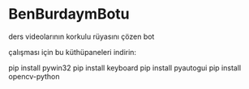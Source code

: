 # BenBurdaymBotu

ders videolarının korkulu rüyasını çözen bot

çalışması için bu küthüpaneleri indirin:

pip install pywin32
pip install keyboard
pip install pyautogui
pip install opencv-python
